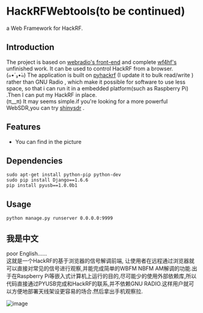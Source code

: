 HackRFWebtools(to be continued)
==============
a Web Framework for HackRF. <br>

##  Introduction 
The project is based on [webradio's front-end](https://github.com/mikestir/webradio "webradio") and complete [wf4hf's](https://github.com/aguardar/wf4hf "wf4hf") unfinished work.
It can be used to control  HackRF from a browser.<br>
(๑•́ ₃•̀๑) The application is built on [pyhackrf](https://github.com/wzyy2/HackRFWebtools/tree/master/pyhackrf "pyhackrf")
(I update it to bulk read/write ) rather than GNU Radio  , which make  it possible for software  to use less space, so that i can run it  in a embedded platform(such as  Raspberry Pi) .Then I  can put my HackRF  in place.<br>
(π__π) It may seems  simple.if you're looking for  a more powerful WebSDR,you can try [shinysdr](https://github.com/kpreid/shinysdr "shinysdr") .

## Features 
* You can find in the picture

##  Dependencies 
    sudo apt-get install python-pip python-dev
    sudo pip install Django==1.6.6
    pip install pyusb==1.0.0b1
    
##  Usage 
    python manage.py runserver 0.0.0.0:9999
    
##  我是中文 
poor English......<br>
这就是一个HackRF的基于浏览器的信号解调前端, 让使用者在远程通过浏览器就可以直接对常见的信号进行观察,并能完成简单的WBFM NBFM AM解调的功能.出于在Raspberry Pi等嵌入式计算机上运行的目的,尽可能少的使用外部依赖库,所以代码直接通过PYUSB完成和HackRF的联系,并不依赖GNU RADIO.这样用户就可以方便地部署天线架设更容易的场合.然后拿出手机观察拉.


![image](http://www.iotwrt.com/jpg/hackrfwebtools.jpg)

